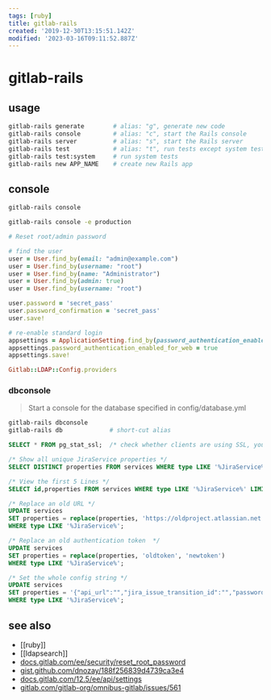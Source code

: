 ```yaml
---
tags: [ruby]
title: gitlab-rails
created: '2019-12-30T13:15:51.142Z'
modified: '2023-03-16T09:11:52.887Z'
---
```


# gitlab-rails

## usage

```sh
gitlab-rails generate        # alias: "g", generate new code
gitlab-rails console         # alias: "c", start the Rails console
gitlab-rails server          # alias: "s", start the Rails server
gitlab-rails test            # alias: "t", run tests except system tests
gitlab-rails test:system     # run system tests
gitlab-rails new APP_NAME    # create new Rails app
```

## console

```sh
gitlab-rails console

gitlab-rails console -e production
```

```ruby
# Reset root/admin password

# find the user
user = User.find_by(email: "admin@example.com")
user = User.find_by(username: "root")
user = User.find_by(name: "Administrator")
user = User.find_by(admin: true)
user = User.find_by(username: "root")

user.password = 'secret_pass'
user.password_confirmation = 'secret_pass'
user.save!

# re-enable standard login
appsettings = ApplicationSetting.find_by(password_authentication_enabled_for_web: false)  # locate application settings
appsettings.password_authentication_enabled_for_web = true
appsettings.save!

Gitlab::LDAP::Config.providers
```

### dbconsole

> Start a console for the database specified in config/database.yml

```sh
gitlab-rails dbconsole
gitlab-rails db             # short-cut alias
```

```sql
SELECT * FROM pg_stat_ssl;  /* check whether clients are using SSL, you can issue this SQL query */

/* Show all unique JiraService properties */
SELECT DISTINCT properties FROM services WHERE type LIKE '%JiraService%';

/* View the first 5 Lines */
SELECT id,properties FROM services WHERE type LIKE '%JiraService%' LIMIT 5;

/* Replace an old URL */
UPDATE services 
SET properties = replace(properties, 'https://oldproject.atlassian.net', 'https://newproject.atlassian.net') 
WHERE type LIKE '%JiraService%';

/* Replace an old authentication token  */
UPDATE services 
SET properties = replace(properties, 'oldtoken', 'newtoken') 
WHERE type LIKE '%JiraService%';

/* Set the whole config string */
UPDATE services 
SET properties = '{"api_url":"","jira_issue_transition_id":"","password":"newapitoken","url":"https://someproject.atlassian.net","username":"yourusername"}' 
WHERE type LIKE '%JiraService%';
```

## see also

- [[ruby]]
- [[ldapsearch]]
- [docs.gitlab.com/ee/security/reset_root_password](https://docs.gitlab.com/ee/security/reset_root_password.html)
- [gist.github.com/dnozay/188f256839d4739ca3e4](https://gist.github.com/dnozay/188f256839d4739ca3e4)
- [docs.gitlab.com/12.5/ee/api/settings](https://docs.gitlab.com/12.5/ee/api/settings.html)
- [gitlab.com/gitlab-org/omnibus-gitlab/issues/561](https://gitlab.com/gitlab-org/omnibus-gitlab/issues/561)
